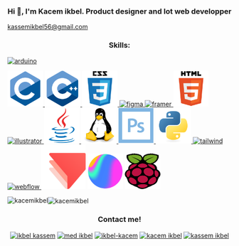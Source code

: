 <!DOCTYPE html>
<html lang="en">
<head>
    <meta charset="UTF-8">
    <meta name="viewport" content="width=device-width, initial-scale=1.0">
    
</head>
<body>
    
   
<h3 align="center"> Hi 👋, I'm Kacem ikbel. Product designer and Iot web developper</h3>







 kassemikbel56@gmail.com



<h3 align="center">Skills:</h3>
<p align="left">
 <a href="https://www.arduino.cc/" target="_blank" rel="noreferrer"> <img src="https://cdn.worldvectorlogo.com/logos/arduino-1.svg" alt="arduino" width="80" height="80"/> </a>

 <a href="https://www.cprogramming.com/" target="_blank" rel="noreferrer"> <img src="https://raw.githubusercontent.com/devicons/devicon/master/icons/c/c-original.svg" alt="c" width="80" height="80"/> </a> 
<a href="https://www.w3schools.com/cpp/" target="_blank" rel="noreferrer"> <img src="https://raw.githubusercontent.com/devicons/devicon/master/icons/cplusplus/cplusplus-original.svg" alt="cplusplus" width="80" height="80"/> </a>
 <a href="https://www.w3schools.com/css/" target="_blank" rel="noreferrer"> <img src="https://raw.githubusercontent.com/devicons/devicon/master/icons/css3/css3-original-wordmark.svg" alt="css3" width="80" height="80"/> </a> 
 <a href="https://www.figma.com/" target="_blank" rel="noreferrer"> <img src="https://www.vectorlogo.zone/logos/figma/figma-icon.svg" alt="figma" width="80" height="80"/> </a>
  <a href="https://www.framer.com/" target="_blank" rel="noreferrer"> <img src="https://www.vectorlogo.zone/logos/framer/framer-icon.svg" alt="framer" width="80" height="80"/> </a> 
  <a href="https://www.w3.org/html/" target="_blank" rel="noreferrer"> <img src="https://raw.githubusercontent.com/devicons/devicon/master/icons/html5/html5-original-wordmark.svg" alt="html5" width="80" height="80"/> </a>
   <a href="https://www.adobe.com/in/products/illustrator.html" target="_blank" rel="noreferrer"> <img src="https://www.vectorlogo.zone/logos/adobe_illustrator/adobe_illustrator-icon.svg" alt="illustrator" width="80" height="80"/> </a>
    <a href="https://www.java.com" target="_blank" rel="noreferrer"> <img src="https://raw.githubusercontent.com/devicons/devicon/master/icons/java/java-original.svg" alt="java" width="80" height="80"/> </a>
     <a href="https://www.linux.org/" target="_blank" rel="noreferrer"> <img src="https://raw.githubusercontent.com/devicons/devicon/master/icons/linux/linux-original.svg" alt="linux" width="80" height="80"/> </a>
      <a href="https://www.photoshop.com/en" target="_blank" rel="noreferrer"> <img src="https://raw.githubusercontent.com/devicons/devicon/master/icons/photoshop/photoshop-line.svg" alt="photoshop" width="80" height="80"/> </a>
       <a href="https://www.python.org" target="_blank" rel="noreferrer"> <img src="https://raw.githubusercontent.com/devicons/devicon/master/icons/python/python-original.svg" alt="python" width="80" height="80"/> </a>
        <a href="https://tailwindcss.com/" target="_blank" rel="noreferrer"> <img src="https://www.vectorlogo.zone/logos/tailwindcss/tailwindcss-icon.svg" alt="tailwind" width="80" height="80"/> </a>
        <a href="https://webflow.com/made-in-webflow" target="_blank" rel="noreferrer"> <img src="https://www.vectorlogo.zone/logos/webflow/webflow-icon.svg" alt="webflow" width="80" height="80"/> </a>
        <a href="https://www.protopie.io/" target="_blank"> <img src="./assets/protopie-seeklogo.com.svg" alt="protopie-seeklogo" width="100" height="100"></a>
        <a href="https://spline.design/" target="_blank"> <img src="./spline-logos-idx0zotd8Y.png" alt="spline" width="80" height="80"></a>
        <a href="https://www.raspberrypi.com/" target="_blank"> <img src="./assets/raspberry-pi-seeklogo.com.svg" alt="Rasberry" width="80" height="80"></a>







 </p>

<p><img align="left" src="https://github-readme-stats.vercel.app/api/top-langs?username=kacemikbel&theme=blueberry&count_private=true&hide_border=true&line_height=20show_icons=true&locale=en&layout=compact" alt="kacemikbel" /></p>

<p><img align="center" src="https://github-readme-stats.vercel.app/api?username=kacemikbel&theme=blueberry&count_private=true&hide_border=true&line_height=20show_icons=true&locale=en" alt="kacemikbel" /></p>



<h3 align="center">Contact me!</h3>
<p align="center">
<a href="https://www.linkedin.com/in/ikbel-kassem-732457226/" target="-blank"><img align="center" src="https://raw.githubusercontent.com/rahuldkjain/github-profile-readme-generator/master/src/images/icons/Social/linked-in-alt.svg" alt="ikbel kassem" height="30" width="80" /></a>
<a href="https://www.facebook.com/kassem.ikbel.96/" target="-blank"><img align="center" src="https://raw.githubusercontent.com/rahuldkjain/github-profile-readme-generator/master/src/images/icons/Social/facebook.svg" alt="med ikbel" height="30" width="80" /></a>
<a href="https://www.instagram.com/ikbel_kacem/" target="-blank"><img align="center" src="https://raw.githubusercontent.com/rahuldkjain/github-profile-readme-generator/master/src/images/icons/Social/instagram.svg" alt="ikbel-kacem" height="30" width="80" /></a>
<a href="https://dribbble.com/kacem_ikbel" target="-blank"><img align="center" src="https://raw.githubusercontent.com/rahuldkjain/github-profile-readme-generator/master/src/images/icons/Social/dribbble.svg" alt="kacem ikbel" height="30" width="80" /></a>
<a href="https://www.behance.net/kassemikbel" target="-blank"><img align="center" src="https://raw.githubusercontent.com/rahuldkjain/github-profile-readme-generator/master/src/images/icons/Social/behance.svg" alt="kassem ikbel" height="30" width="80" /></a>
</p>
    
</body>
</html>
